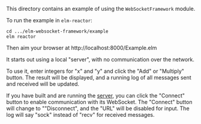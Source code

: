 This directory contains an example of using the `WebSocketFramework` module.

To run the example in `elm-reactor`:

    cd .../elm-websocket-framework/example
    elm reactor
    
Then aim your browser at http://localhost:8000/Example.elm

It starts out using a local "server", with no communication over the network.

To use it, enter integers for "x" and "y" and click the "Add" or "Multiply" button. The result will be displayed, and a running log of all messages sent and received will be updated.

If you have built and are running the [server](server/), you can click the "Connect" button to enable communication with its WebSocket. The "Connect" button will change to ""Disconnect", and the "URL" will be disabled for input. The log will say "sock" instead of "recv" for received messages.

